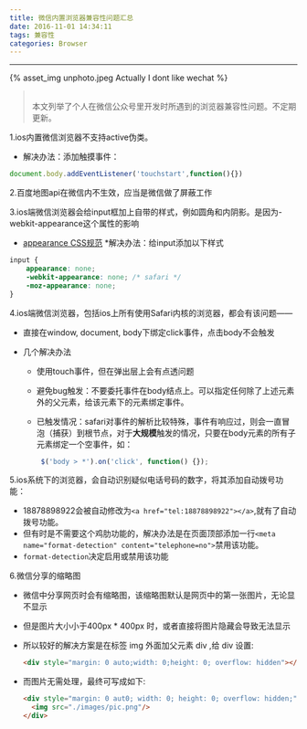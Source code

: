 ```yaml
---
title: 微信内置浏览器兼容性问题汇总
date: 2016-11-01 14:34:11
tags: 兼容性
categories: Browser
---
```


<hr>

{% asset_img unphoto.jpeg Actually I dont like wechat %}

<blockquote><br>本文列举了个人在微信公众号里开发时所遇到的浏览器兼容性问题。不定期更新。

</blockquote>

<!--more-->

1.ios内置微信浏览器不支持active伪类。

- 解决办法：添加触摸事件：

```javascript
document.body.addEventListener('touchstart',function(){})
```

2.百度地图api在微信内不生效，应当是微信做了屏蔽工作

3.ios端微信浏览器会给input框加上自带的样式，例如圆角和内阴影。是因为-webkit-appearance这个属性的影响

- [appearance CSS规范](http://www.w3school.com.cn/cssref/pr_appearance.asp)
  *解决办法：给input添加以下样式

```css
input {
    appearance: none;
    -webkit-appearance: none; /* safari */
    -moz-appearance: none;
}
```

4.ios端微信浏览器，包括ios上所有使用Safari内核的浏览器，都会有该问题——

- 直接在window, document, body下绑定click事件，点击body不会触发

- 几个解决办法

  - 使用touch事件，但在弹出层上会有点透问题

  - 避免bug触发：不要委托事件在body结点上。可以指定任何除了上述元素外的父元素，给该元素下的元素绑定事件。

  - 已触发情况：safari对事件的解析比较特殊，事件有响应过，则会一直冒泡（捕获）到根节点，对于**大规模**触发的情况，只要在body元素的所有子元素绑定一个空事件，如：

    ```javascript
     $('body > *').on('click', function() {});
    ```

5.ios系统下的浏览器，会自动识别疑似电话号码的数字，将其添加自动拨号功能：

- 18878898922会被自动修改为`<a href="tel:18878898922"></a>`,就有了自动拨号功能。
- 但有时是不需要这个鸡肋功能的，解决办法是在页面顶部添加一行`<meta name="format-detection" content="telephone=no">`禁用该功能。
- `format-detection`决定启用或禁用该功能

6.微信分享的缩略图

* 微信中分享网页时会有缩略图，该缩略图默认是网页中的第一张图片，无论显不显示

* 但是图片大小小于400px * 400px 时，或者直接将图片隐藏会导致无法显示

* 所以较好的解决方案是在标签 img 外面加父元素 div ,给 div 设置:

  ```html
  <div style="margin: 0 auto;width: 0;height: 0; overflow: hidden"></div>
  ```

* 而图片无需处理，最终可写成如下:

  ```html
  <div style="margin: 0 aut0; width: 0; height: 0; overflow: hidden;">
    <img src="./images/pic.png"/>
  </div>
  ```